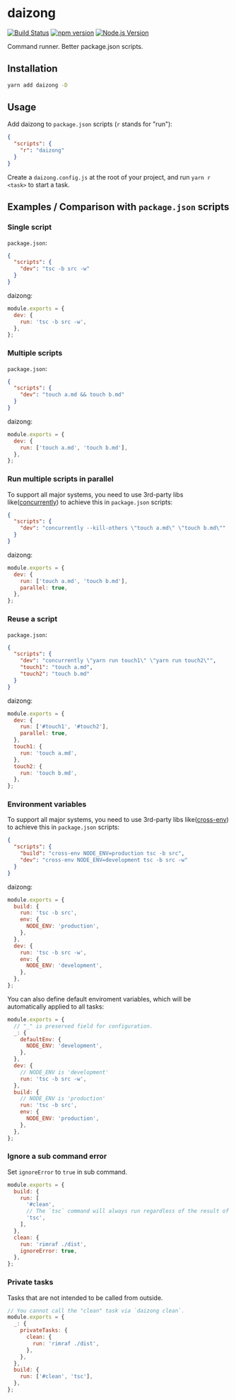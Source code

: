 # daizong

[![Build Status](https://github.com/mgenware/daizong/workflows/Build/badge.svg)](https://github.com/mgenware/daizong/actions)
[![npm version](https://img.shields.io/npm/v/daizong.svg?style=flat-square)](https://npmjs.com/package/daizong)
[![Node.js Version](http://img.shields.io/node/v/daizong.svg?style=flat-square)](https://nodejs.org/en/)

Command runner. Better package.json scripts.

## Installation

```sh
yarn add daizong -D
```

## Usage

Add daizong to `package.json` scripts (`r` stands for "run"):

```json
{
  "scripts": {
    "r": "daizong"
  }
}
```

Create a `daizong.config.js` at the root of your project, and run `yarn r <task>` to start a task.

## Examples / Comparison with `package.json` scripts

### Single script

`package.json`:

```json
{
  "scripts": {
    "dev": "tsc -b src -w"
  }
}
```

daizong:

```js
module.exports = {
  dev: {
    run: 'tsc -b src -w',
  },
};
```

### Multiple scripts

`package.json`:

```json
{
  "scripts": {
    "dev": "touch a.md && touch b.md"
  }
}
```

daizong:

```js
module.exports = {
  dev: {
    run: ['touch a.md', 'touch b.md'],
  },
};
```

### Run multiple scripts in parallel

To support all major systems, you need to use 3rd-party libs like([concurrently](https://github.com/kimmobrunfeldt/concurrently)) to achieve this in `package.json` scripts:

```json
{
  "scripts": {
    "dev": "concurrently --kill-others \"touch a.md\" \"touch b.md\""
  }
}
```

daizong:

```js
module.exports = {
  dev: {
    run: ['touch a.md', 'touch b.md'],
    parallel: true,
  },
};
```

### Reuse a script

`package.json`:

```json
{
  "scripts": {
    "dev": "concurrently \"yarn run touch1\" \"yarn run touch2\"",
    "touch1": "touch a.md",
    "touch2": "touch b.md"
  }
}
```

daizong:

```js
module.exports = {
  dev: {
    run: ['#touch1', '#touch2'],
    parallel: true,
  },
  touch1: {
    run: 'touch a.md',
  },
  touch2: {
    run: 'touch b.md',
  },
};
```

### Environment variables

To support all major systems, you need to use 3rd-party libs like([cross-env](https://github.com/kentcdodds/cross-env)) to achieve this in `package.json` scripts:

```json
{
  "scripts": {
    "build": "cross-env NODE_ENV=production tsc -b src",
    "dev": "cross-env NODE_ENV=development tsc -b src -w"
  }
}
```

daizong:

```js
module.exports = {
  build: {
    run: 'tsc -b src',
    env: {
      NODE_ENV: 'production',
    },
  },
  dev: {
    run: 'tsc -b src -w',
    env: {
      NODE_ENV: 'development',
    },
  },
};
```

You can also define default enviroment variables, which will be automatically applied to all tasks:

```js
module.exports = {
  // "_" is preserved field for configuration.
  _: {
    defaultEnv: {
      NODE_ENV: 'development',
    },
  },
  dev: {
    // NODE_ENV is 'development'
    run: 'tsc -b src -w',
  },
  build: {
    // NODE_ENV is 'production'
    run: 'tsc -b src',
    env: {
      NODE_ENV: 'production',
    },
  },
};
```

### Ignore a sub command error

Set `ignoreError` to `true` in sub command.

```js
module.exports = {
  build: {
    run: [
      '#clean',
      // The `tsc` command will always run regardless of the result of clean command.
      'tsc',
    ],
  },
  clean: {
    run: 'rimraf ./dist',
    ignoreError: true,
  },
};
```

### Private tasks

Tasks that are not intended to be called from outside.

```js
// You cannot call the "clean" task via `daizong clean`.
module.exports = {
  _: {
    privateTasks: {
      clean: {
        run: 'rimraf ./dist',
      },
    },
  },
  build: {
    run: ['#clean', 'tsc'],
  },
};
```
